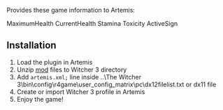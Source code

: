 Provides these game information to Artemis:

MaximumHealth
CurrentHealth
Stamina
Toxicity
ActiveSign

## Installation
1. Load the plugin in Artemis
2. Unzip [mod](https://github.com/Aurora-RGB/Aurora/tree/master/Project-Aurora/Project-Aurora/Profiles/Witcher3/GSI/Resources) files to Witcher 3 directory
3. Add `artemis.xml;` line inside ..\The Witcher 3\bin\config\r4game\user_config_matrix\pc\dx12filelist.txt or dx11 file
4. Create or import Witcher 3 profile in Artemis
5. Enjoy the game!

